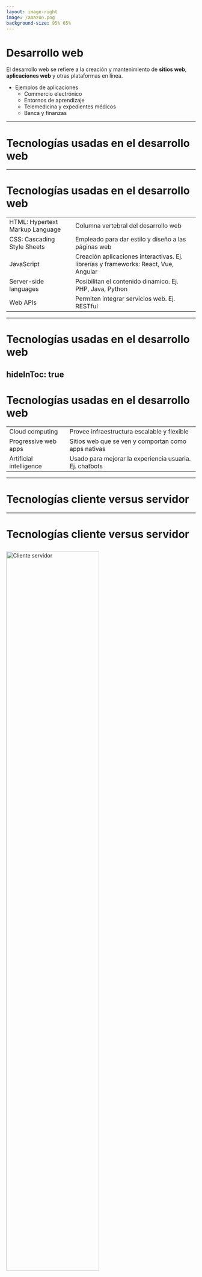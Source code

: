 ```yaml
---
layout: image-right
image: /amazon.png
background-size: 95% 65%
---
```

# Desarrollo web
El desarrollo web se refiere a la creación y mantenimiento de **sitios web**, **aplicaciones web** y otras plataformas en línea.
- Ejemplos de aplicaciones
    - Commercio electrónico
    - Entornos de aprendizaje
    - Telemedicina y expedientes médicos
    - Banca y finanzas
---
# Tecnologías usadas en el desarrollo web
---
# Tecnologías usadas en el desarrollo web
|                                   |                                            |
| ----------------------------------| ------------------------------------------ |
| HTML: Hypertext Markup Language   | Columna vertebral del desarrollo web    |
| CSS: Cascading Style Sheets       | Empleado para dar estilo y diseño a las páginas web |
| JavaScript                        | Creación aplicaciones interactivas. Ej. librerías y frameworks: React, Vue, Angular    |
| Server-side languages             | Posibilitan el contenido dinámico. Ej. PHP, Java, Python   |
| Web APIs                          | Permiten integrar servicios web. Ej. RESTful  |


---
# Tecnologías usadas en el desarrollo web
hideInToc: true
---
# Tecnologías usadas en el desarrollo web
|                                   |                                            |
| ----------------------------------| ------------------------------------------ |
| Cloud computing                   | Provee infraestructura escalable y flexible   |
| Progressive web apps              | Sitios web que se ven y comportan como apps nativas  |
| Artificial intelligence           | Usado para mejorar la experiencia usuaria. Ej. chatbots |

---
# Tecnologías cliente versus servidor
---
# Tecnologías cliente versus servidor
![Cliente servidor](../public/clientserver.png)

---
# Comparación html, CSS, Javascript
---
# Comparación entre html, CSS, Javascript

![HTML versus CSS y Javascript](/comparacion.png)
<style>
    img{
        margin: 10px auto;
        width:70%;
        height:70%;
    }
</style>

---
# HTML
---
# HTML
Lenguaje de marcado para crear páginas web.
- Se ejecuta en navegadores web: Google Chrome, Mozilla Firefox, Apple Safari, y Microsoft Edge
- No se ejecuta de igual forma en estos navegadores.
- El motor de renderizado del navegador toma el código HTML, CSS y JavaScript y lo convierte en una representación visual.
    - Toma el HTML y construye un modelo de objeto del documento (DOM). Probar código en: [WEB DESIGN PLAYGROUND](https://webdesignplayground.io/)

<div class="grid grid-cols-2 gap-5 pt-4 -mb-6">
```html
<html>
    <head>
        <title>Hello World with Image</title>
    </head>
    <body>
        <h1>Hello, World!</h1>
        <img src="your-image.jpg" >

    </body>
</html>
```


```mermaid {theme: 'neutral', scale: 0.6}
graph TD
    A[html] --> B[head]
    A --> C[body]
    B --> D[title]
    C --> E[h1]
    C --> F[img]
    E --> G[Hello, World!]
```
</div>

---
# Características HTML
layout: two-cols
layoutClass: gap-16
hideInToc: true
---

# Características de HTML
* HTML es un lenguaje de marcado utilizado para describir la estructura de una página web.
* SINTAXIS
    - La sintaxis de HTML se compone de etiquetas (con corchetes angulares, <>) y atributos.
![Elemento HTML](/html_element.png)

::right::
* Ejemplo de etiqueta con atributos
![alt text](/anchor.png)


* Comentarios en HTML 
```html
<!-- Comment on a single line -->
<!--
  This comment is over multiple lines.
  Comments can be used to inform and for detailed
  documentation.
-->
```

* Leer más sobre [HTML](https://developer.mozilla.org/es/docs/Web/HTML)
<style>
    img{
        margin: 10px auto;
        width:70%;
        height:70%;
    }
</style>

---
# Estructura de HTML
layout: two-cols
---
# Estructura de HTML

 **<!doctype html>** es una declaración que le indica al navegador que está ante un documento HTML5.
- Se recomienda utilzar el atributo **lang**
- Metadata
    - **base**: Permite establecer una URL base.
    - **link**: Determina la relación entre una página y un recurso (como una hoja de estilo externa).
    - **meta**: Elemento comodín para metadatos.
    - **title**: Título de la página web tal como aparece en la pestaña del navegador y en los resultados de búsqueda.
::right::
```html
<!DOCTYPE html>
<html lang="es">
<head>
    <meta charset="UTF-8">
    <meta name="viewport" content="width=device-width, initial-scale=1.0">

    <title>Mi página de ejemplo</title>

    <base href="https://www.ejemplo.com/">

    <link rel="stylesheet" href="css/estilos.css">
    <link rel="icon" href="images/favicon.ico" type="image/x-icon">

    <meta name="description" content="Esta es una descripción de ejemplo de mi página web.">
    <meta name="keywords" content="ejemplo, metadatos, html">
    <meta name="author" content="Tu nombre">

</head>
<body>
    <h1>Bienvenido a mi página de ejemplo</h1>
    <p>Este es el contenido de tu página.</p>

    <a href="pagina2.html">Enlace a la página 2</a>

</body>
</html>
```
---
# Metadatos: el elemento <meta>
layout: two-cols
layoutClass: gap-16
---
# Metadatos: el elemento <meta>
```html
<meta
  name="description"
  content="The MDN Web Docs site provides information 
  about Open Web technologies including HTML, CSS, 
  and APIs for both Web sites and progressive web apps." />

```
::right::
1. Visite la página de inicio de [Mozilla Developer Network](https://developer.mozilla.org/en-US/)
2. Observe el código fuente CTRL+clic derecho - Ver código fuente
3. Encuentre el metadato descripción
4. Busque Mozilla Developer Network en un motor de búsqueda
